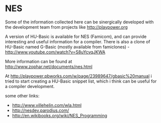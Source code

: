 # NES

Some of the information collected here can be sinergically developed with the development team from projects like http://playpower.org

A version of HU-Basic is available for NES (Famicom), and can provide interesting and useful information for a compiler. There is also a clone of HU-Basic named G-Basic (mostly available from famiclones) - http://www.youtube.com/watch?v=S8uYcvqJKWA

More information can be found at http://www.zophar.net/documents/nes.html

At http://playpower.pbworks.com/w/page/23989647/gbasic%20manual i tried to start creating a HU-Basic snippet list, which i think can be useful for a compiler development.

some other links:
* http://www.villehelin.com/wla.html
* http://nesdev.parodius.com/
* http://en.wikibooks.org/wiki/NES_Programming
